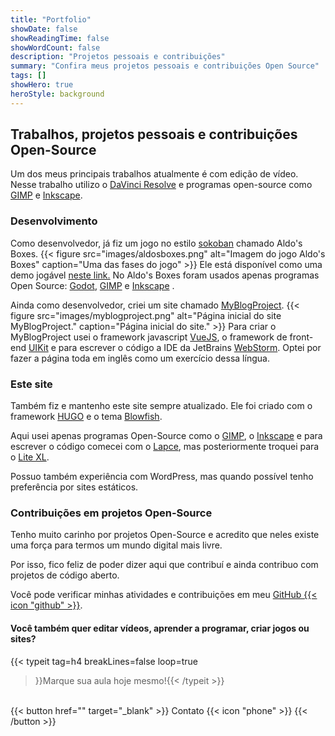 ```yaml
---
title: "Portfolio"
showDate: false
showReadingTime: false
showWordCount: false
description: "Projetos pessoais e contribuições"
summary: "Confira meus projetos pessoais e contribuições Open Source"
tags: []
showHero: true
heroStyle: background
---
```

## Trabalhos, projetos pessoais e contribuições Open-Source
Um dos meus principais trabalhos atualmente é com edição de vídeo.
<br>
Nesse trabalho utilizo o [DaVinci Resolve](https://www.blackmagicdesign.com/br/products/davinciresolve/)
e programas open-source como [GIMP](https://www.gimp.org/) e [Inkscape](https://inkscape.org/pt-br/).

### Desenvolvimento
Como desenvolvedor, já fiz um jogo no estilo [sokoban](https://pt.wikipedia.org/wiki/Sokoban)
chamado Aldo's Boxes.
{{< figure
    src="images/aldosboxes.png"
    alt="Imagem do jogo Aldo's Boxes"
    caption="Uma das fases do jogo"
    >}}
Ele está disponível como uma demo jogável [neste link.](https://igorrodriguez.itch.io/aldosboxes)
No Aldo's Boxes foram usados apenas programas Open Source:
[Godot](https://godotengine.org/), [GIMP](https://www.gimp.org/) e [Inkscape](https://inkscape.org/pt-br/)  .

Ainda como desenvolvedor, criei um site chamado [MyBlogProject](https://myblogproject.onrender.com/#/).
{{< figure
    src="images/myblogproject.png"
    alt="Página inicial do site MyBlogProject."
    caption="Página inicial do site."
    >}}
Para criar o MyBlogProject usei o framework javascript [VueJS](https://br.vuejs.org/), 
o framework de front-end [UIKit](https://getuikit.com/) e para escrever o código a IDE da JetBrains
[WebStorm](https://www.jetbrains.com/webstorm/).
Optei por fazer a página toda em inglês como um exercício dessa língua.

### Este site
Também fiz e mantenho este site sempre atualizado. Ele foi criado com o framework [HUGO](https://gohugo.io/)
e o tema [Blowfish](https://blowfish.page/).

Aqui usei apenas programas Open-Source como o [GIMP](https://www.gimp.org/), o [Inkscape](https://inkscape.org/pt-br/)
e para escrever o código comecei com o [Lapce](https://lapce.dev/),
mas posteriormente troquei para o [Lite XL](https://lite-xl.com/).

Possuo também experiência com WordPress, mas quando possível tenho preferência por sites estáticos.

### Contribuições em projetos Open-Source
Tenho muito carinho por projetos Open-Source e acredito que neles existe uma força
para termos um mundo digital mais livre.

Por isso, fico feliz de poder dizer aqui que contribuí e ainda contribuo com projetos de código aberto.

Você pode verificar minhas atividades e contribuições
em meu [GitHub {{< icon "github" >}}](https://github.com/igorr0driguez).

#### Você também quer editar vídeos, aprender a programar, criar jogos ou sites?

{{< typeit 
  tag=h4
  breakLines=false
  loop=true
>}}Marque sua aula hoje mesmo!{{< /typeit >}}
</br>
{{< button href="" target="_blank" >}}
Contato {{< icon "phone" >}}
{{< /button >}}
